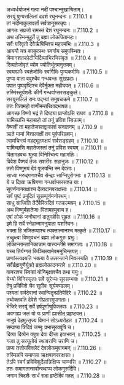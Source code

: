 

  
अध्यर्धयोजनं गत्वा नदीं पश्चान्मुखाश्रिताम्।  
सरयूं पुण्यसलिलां ददर्श रघुनन्दनः ॥ 7.110.1 ॥   
तां नदीमाकुलावर्तां सर्वत्रानुसरन्नृपः।  
आगतः सप्रजो रामस्तं देशं रघुनन्दनः ॥ 7.110.2 ॥   
अथ तस्मिन्मुहूर्ते तु ब्रह्मा लोकपितामहः।  
सर्वैः परिवृतो देवैर्ऋषिभिश्च महात्मभिः ॥ 7.110.3 ॥   
आययौ यत्र काकुत्स्थः स्वर्गाय समुपस्थितः।  
विमानशतकोटीभिर्दिव्याभिरभिसंवृतः ॥ 7.110.4 ॥   
दिव्यतेजोवृतं व्योम ज्योतिर्भूतमनुत्तमम्।  
स्वयम्प्रभैः स्वतेजोभिः स्वर्गिभिः पुण्यकर्मभिः ॥ 7.110.5 ॥   
पुण्या वाता ववुश्चैव गन्धवन्तः सुखप्रदाः।  
पपात पुष्पवृष्टिश्च देवैर्मुक्ता महौघवत् ॥ 7.110.6 ॥   
तस्मिंस्तूर्यशतैः कीर्णे गन्धर्वाप्सरसङ्कुले।  
सरयूसलिलं रामः पद्भ्यां समुपचक्रमे ॥ 7.110.7 ॥   
ततः पितामहो वाणीमन्तरिक्षादभाषत।  
आगच्छ विष्णो भद्रं ते दिष्ट्या प्राप्तोऽसि राघव ॥ 7.110.8 ॥   
यामिच्छसि महाबाहो तां तनुं प्रविश स्विकाम्।  
वैष्णवीं तां महातेजस्तद्वाकाशं सनातनम् ॥ 7.110.9 ॥   
ऋते मायां विशालाक्षीं तव पूर्वपरिग्रहाम्।  
त्वामचिन्त्यं महद्भूतमक्षयं सर्वसङ्ग्रहम् ॥ 7.110.10 ॥   
यामिच्छसि महातेजस्तां तनुं प्रविश स्वयम् ॥ 7.110.11 ॥   
पितामहवचः श्रुत्वा विनिश्चित्य महामतिः।  
विवेश वैष्णवं तेजः सशरीरः सहानुजः ॥ 7.110.12 ॥   
ततो विष्णुमयं देवं पूजयन्ति स्म देवताः।  
साध्या मरुद्गणाश्चैव सेन्द्राः साग्निपुरोगमाः ॥ 7.110.13 ॥   
ये च दिव्या ऋषिगणा गन्धर्वाप्सरसश्च याः।  
सुपर्णनागयक्षाश्च दैत्यदानवराक्षसाः ॥ 7.110.14 ॥   
सर्वं पुष्टं प्रमुदितं सुसम्पूर्णमनोरथम्।  
साधु साध्विति तैर्देवैस्त्रिदिवं गतकल्मषम् ॥ 7.110.15 ॥   
अथ विष्णुर्महातेजाः पितामहमुवाच ह।  
एषां लोकं जनौघानां दातुमर्हसि सुव्रत ॥ 7.110.16 ॥   
इमे हि सर्वे स्नेहान्मामनुयाता यशस्विनः।  
भक्ता हि भजितव्याश्च त्यक्तात्मानश्च मत्कृते ॥ 7.110.17 ॥   
तच्छ्रुत्वा विष्णुवचनं ब्रह्मा लोकगुरुः प्रभुः।  
लोकान्सान्तानिकान्नाम यास्यन्तीमे समागताः ॥ 7.110.18 ॥   
यच्च तिर्यग्गतं किञ्चित्त्वामेवमनुचिन्तयत्।  
प्राणांस्त्यक्ष्यति भक्त्या वै तत्सन्ताने निवत्स्यति ॥ 7.110.19 ॥   
सर्वैर्ब्रह्मगुणैर्युक्ते ब्रह्मलोकादनन्तरे ॥ 7.110.20 ॥   
वानराश्च स्विकां योनिमृक्षाश्चैव तथा ययुः।  
येभ्यो विनिस्सृताः सर्वे सुरेभ्यः सुरसम्भवाः ॥ 7.110.21 ॥   
तेषु प्रविविशे चैव सुग्रीवः सूर्यमण्डलम्।  
पश्यतां सर्वदेवानां स्वान्पितॄन्प्रतिपेदिरे ॥ 7.110.22 ॥   
तथोक्तवति देवेशे गोप्रतारमुपागताः।  
भेजिरे सरयूं सर्वे हर्षपूर्णाश्रुविक्लवाः ॥ 7.110.23 ॥   
अवगाह्य जलं यो यः प्राणी ह्यासीत् प्रहृष्टवत्।  
मानुषं देहमुत्सृज्य विमानं सोऽध्यरोहत ॥ 7.110.24 ॥   
सम्प्राप्य त्रिदिवं जग्मुः प्रभासुरवपूंषि च।  
दिव्या दिव्येन वपुषा देवा दीप्ता इवाभवन् ॥ 7.110.25 ॥   
गत्वा तु सरयूतोयं स्थावराणि चराणि च।  
प्राप्य तत्तोयविक्लेदं देवलोकमुपागमन् ॥ 7.110.26 ॥   
तस्मिन्नपि समापन्ना ऋक्षवानरराक्षसाः।  
तेऽपि स्वर्गं प्रविविशुर्देहान्निक्षिप्य चाम्भसि ॥ 7.110.27 ॥   
ततः समागतान्सर्वान्स्थाप्य लोकगुरुर्दिवि।  
जगाम त्रिदशैः सार्धं सदा हृष्टैर्दिवं महत् ॥ 7.110.28 ॥   
